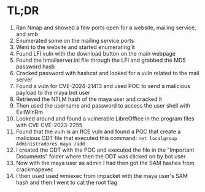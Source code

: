 # TL;DR

1. Ran Nmap and showed a few ports open for a website, mailing service, and smb
2. Enumerated some on the mailing service ports
3. Went to the website and started enumerating it
4. Found LFI vuln with the download button on the main webpage
5. Found the hmailserver.ini file through the LFI and grabbed the MD5 password hash
6. Cracked password with hashcat and looked for a vuln related to the mail server 
7. Found a vuln for CVE-2024-21413 and used POC to send a malicious payload to the maya bot user
8. Retrieved the NTLM hash of the maya user and cracked it
9. Then used the username and password to access the user shell with EvilWinRm
10. Looked around and found a vulnerable LibreOffice in the program files with CVE CVE-2023-2255
11. Found that the vuln is an RCE vuln and found a POC that create a malicious ODT file that executed this command: ```net localgroup Administradores maya /add```
12. I created the ODT with the POC and executed the file in the "Important Documents" folder where then the ODT was clicked on by bot user
13. Now with the maya user as admin I had then got the SAM hashes from crackmapexec
14. I then used used wmiexec from impacket with the maya user's SAM hash and then I went to cat the root flag